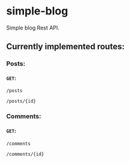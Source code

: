 # simple-blog
Simple blog Rest API. 

## Currently implemented routes:

### Posts:
#### `GET`:

`/posts`

`/posts/{id}`


### Comments:
#### `GET`:

`/comments`

`/comments/{id}`